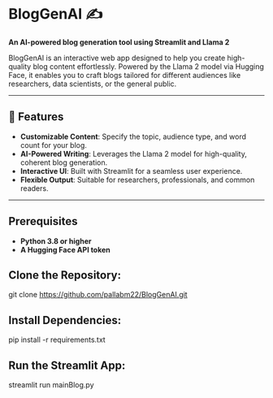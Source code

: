 # BlogGenAI ✍️  
**An AI-powered blog generation tool using Streamlit and Llama 2**

BlogGenAI is an interactive web app designed to help you create high-quality blog content effortlessly. Powered by the Llama 2 model via Hugging Face, it enables you to craft blogs tailored for different audiences like researchers, data scientists, or the general public.

---

## 🚀 Features  
- **Customizable Content**: Specify the topic, audience type, and word count for your blog.  
- **AI-Powered Writing**: Leverages the Llama 2 model for high-quality, coherent blog generation.  
- **Interactive UI**: Built with Streamlit for a seamless user experience.  
- **Flexible Output**: Suitable for researchers, professionals, and common readers.  

---

## Prerequisites
- **Python 3.8 or higher**
- **A Hugging Face API token**

## Clone the Repository:
git clone https://github.com/pallabm22/BlogGenAI.git

## Install Dependencies:
pip install -r requirements.txt

## Run the Streamlit App:
streamlit run mainBlog.py
